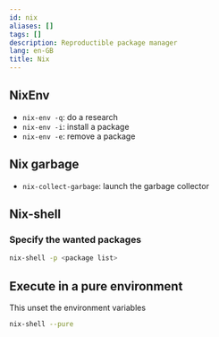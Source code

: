 ```yaml
---
id: nix
aliases: []
tags: []
description: Reproductible package manager
lang: en-GB
title: Nix
---
```


## NixEnv

- `nix-env -q`: do a research
- `nix-env -i`: install a package
- `nix-env -e`: remove a package

## Nix garbage

- `nix-collect-garbage`: launch the garbage collector

## Nix-shell

### Specify the wanted packages

```sh
nix-shell -p <package list>
```

## Execute in a pure environment

This unset the environment variables

```sh
nix-shell --pure
```